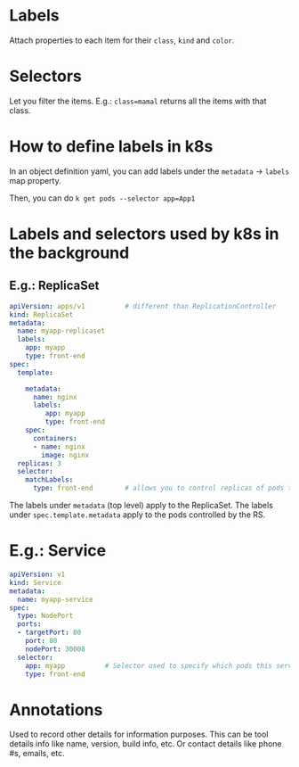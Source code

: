 # Labels
Attach properties to each item for their `class`, `kind` and `color`.
# Selectors
Let you filter the items.
E.g.: `class=mamal` returns all the items with that class.

# How to define labels in k8s
In an object definition yaml, you can add labels under the `metadata` -> `labels` map property.

Then, you can do `k get pods --selector app=App1`

# Labels and selectors used by k8s in the background
## E.g.: ReplicaSet
```yaml
apiVersion: apps/v1          # different than ReplicationController
kind: ReplicaSet
metadata:
  name: myapp-replicaset
  labels:
    app: myapp
    type: front-end
spec:
  template:

    metadata:
      name: nginx
      labels:
         app: myapp
         type: front-end
    spec:
      containers:
      - name: nginx
        image: nginx
  replicas: 3
  selector:
    matchLabels:
      type: front-end        # allows you to control replicas of pods that aren't defined in this yaml
```
The labels under `metadata` (top level) apply to the ReplicaSet. The labels under `spec.template.metadata` apply to the pods controlled by the RS.

# E.g.: Service
```yaml
apiVersion: v1
kind: Service
metadata:
  name: myapp-service
spec:
  type: NodePort
  ports:
  - targetPort: 80
    port: 80
    nodePort: 30008
  selector:
    app: myapp          # Selector used to specify which pods this service targets.
    type: front-end
```

# Annotations
Used to record other details for information purposes. This can be tool details info like name, version, build info, etc. Or contact details like phone #s, emails, etc.